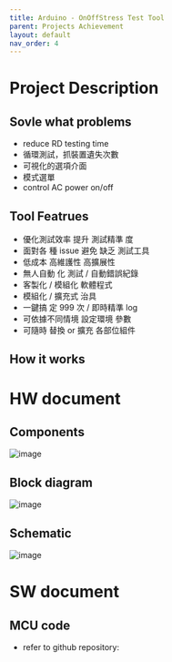 ```yaml
---
title: Arduino - OnOffStress Test Tool
parent: Projects Achievement
layout: default
nav_order: 4
---
```


# Project Description
## Sovle what problems
- reduce RD testing time
- 循環測試，抓裝置遺失次數
- 可視化的選項介面
- 模式選單
- control AC power on/off

## Tool Featrues
- 優化測試效率 提升 測試精準 度
- 面對各 種 issue 避免 缺乏 測試工具
- 低成本 高維護性 高擴展性
- 無人自動 化 測試 / 自動錯誤紀錄
- 客製化 / 模組化 軟體程式
- 模組化 / 擴充式 治具
- 一鍵搞 定 999 次 / 即時精準 log
- 可依據不同情境 設定環境 參數
- 可隨時 替換 or 擴充 各部位組件

## How it works

# HW document
## Components
![image](https://github.com/user-attachments/assets/033f863f-015e-4307-86eb-2081643b503e)

## Block diagram
![image](https://github.com/user-attachments/assets/9b692f67-109f-489e-8580-e9eb8ab6cdf7)

## Schematic
![image](https://github.com/user-attachments/assets/f3d1f3aa-b4e2-4d6a-8a1a-e562011364c4)

# SW document
## MCU code
   - refer to github repository: 
